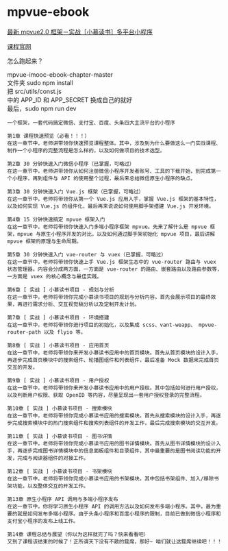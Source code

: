 # mpvue-ebook


[最新 mpvue2.0 框架－实战［小慕读书］多平台小程序](https://coding.imooc.com/class/chapter/376.html#Anchor)

[课程官网](http://www.youbaobao.xyz/mpvue-docs/guide/)


怎么跑起来？
	
mpvue-imooc-ebook-chapter-master  
文件夹 
sudo npm install  
把 src/utils/const.js  
中的 APP_ID 和  APP_SECRET 换成自己的就好  
最后，sudo npm run dev  



	
	一个框架，一套代码搞定微信、支付宝、百度、头条四大主流平台的小程序

	第1章 课程快速预览（必看！！！）  
	在这一章节中，老师讲带领你快速预览课程整体。其中，涉及到为什么要做这么一门实战课程、制作一个小程序的完整流程是怎么样的，以及如何做项目的技术选型。
	
	第2章 30 分钟快速入门微信小程序（已掌握，可略过）   
	在这一章节中，老师讲带领你从如何注册微信小程序开发者账号、工具的下载开始，到完成第一个小程序，再到组件与 API 的使用整个过程，最后来总结微信原生小程序的缺点。
	
	第3章 30 分钟快速入门 Vue.js 框架（已掌握，可略过）    
	在这一章节中，老师将带领你从第一个 Vue.js 应用入手，掌握 Vue.js 框架的基本特性，以及如何实现 Vue.js 的组件化，最后再来说说如何使用脚手架搭建 Vue.js 开发环境。
	
	第4章 15 分钟快速搞定 mpvue 框架入门    
	在这一章节中，老师将带领你快速入门多端小程序框架 mpvue。先来了解什么是 mpvue 框架，mpvue 与原生小程序开发的对比，以及如何通过脚手架初始化 mpvue 项目，最后讲解 mpvue 框架的原理与生命周期。
	
	第5章 30 分钟快速入门 vue-router 与 vuex（已掌握，可略过）
	在这一章节中，老师将带领你快速上手 Vue.js 框架生态中的 vue-router 路由与 vuex 状态管理器。内容会分成两方面，一方面是 vue-router 的路由、嵌套路由以及路由参数等，一方面是 vuex 的核心概念与最佳实践。
	
	第6章 [ 实战 ] 小慕读书项目 - 规划与分析  
	在这一章节中，老师将带领你完成小慕读书项目的规划与分析内容。首先会展示项目的最终效果，再进行需求分析、交互视觉稿分析以及定制开发计划。
	
	第7章 [ 实战 ] 小慕读书项目 - 环境搭建  
	在这一章节中，老师将带领你进行项目的初始化，以及集成 scss、vant-weapp、 mpvue-router-path 以及 flyio 等。
	
	第8章 [ 实战 ] 小慕读书项目 - 应用首页  
	在这一章节中，老师将带领你来开发小慕读书应用中的首页模块。首先从首页模块的设计入手，再逐步完成首页模块中的搜索组件、轮播图组件和列表组件，最后准备 Mock 数据来完成首页交互的开发。
	
	第9章 [ 实战 ] 小慕读书项目 - 用户授权  
	在这一章节中，老师将带领你来开发小慕读书应用中的用户授权。其中包括如何进行用户授权，以及判断用户权限、获取 OpenID 等内容，尽量呈现出一套用户授权登录的完整流程。
	
	第10章 [ 实战 ] 小慕读书项目 - 搜索模块  
	在这一章节中，老师将带领你完成小慕读书应用的搜索模块。首先从搜索模块的设计入手，再逐步完成搜索模块中的热门搜索组件和搜索列表组件的开发工作，最后完成搜索模块的交互开发。
	
	第11章 [ 实战 ] 小慕读书项目 - 图书详情  
	在这一章节中，老师将带领你完成小慕读书应用的图书详情模块。首先从图书详情模块的设计入手，再逐步完成图书详情模块中的信息面板组件和目录组件，其中最重要的是图书阅读功能的开发，完成与阅读器组件的对接工作。
	
	第12章 [ 实战 ] 小慕读书项目 - 书架模块  
	在这一章节中，老师将带领你完成小慕读书应用的书架模块。其中包括书架组件、加入/移除书架功能，以及整体交互的开发工作。
	
	第13章 原生小程序 API 调用与多端小程序发布  
	在这一章节中，你将学习原生小程序 API 的调用方法以及如何发布多端小程序。其中，最为重要的就是如何发布多端小程序。由于头条小程序和百度小程序的限制，目前已做到微信小程序和支付宝小程序的发布上线工作。
	
	第14章 课程总结与展望（你以为这样就完了吗？快来看看吧）  
	又到了课程该结束的时候了！正所谓天下没有不散的筵席，那好~ 咱们就让这筵席继续吧！！！